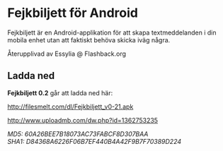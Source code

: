 Fejkbiljett för Android
=======================

Fejkbiljett är en Android-applikation för att skapa textmeddelanden i din mobila enhet utan att faktiskt behöva skicka iväg några.

Återupplivad av Essylia @ Flashback.org

Ladda ned
---------

**Fejkbiljett 0.2** går att ladda ned här:

http://filesmelt.com/dl/Fejkbiljett_v0-21.apk

http://www.uploadmb.com/dw.php?id=1362753235

*MD5: 60A26BEE7B18073AC73FABCF8D307BAA*  
*SHA1: D84368A6226F06B7EF440B4A42F9B7F70389D224*
